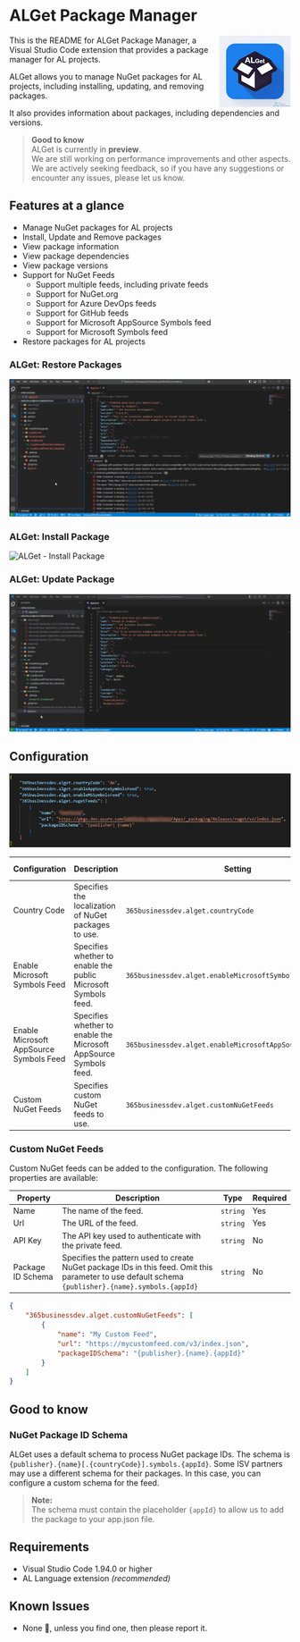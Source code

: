 # ALGet Package Manager

<img align="right" src="res/icon.png" alt="ALGet Package Manager">

This is the README for ALGet Package Manager, a Visual Studio Code extension that provides a package manager for AL projects. 

ALGet allows you to manage NuGet packages for AL projects, including installing, updating, and removing packages. 

It also provides information about packages, including dependencies and versions.

> **Good to know**<br>ALGet is currently in **preview**.<br>We are still working on performance improvements and other aspects. We are actively seeking feedback, so if you have any suggestions or encounter any issues, please let us know.

## Features at a glance

- Manage NuGet packages for AL projects
- Install, Update and Remove packages
- View package information
- View package dependencies
- View package versions
- Support for NuGet Feeds
  - Support multiple feeds, including private feeds
  - Support for NuGet.org
  - Support for Azure DevOps feeds
  - Support for GitHub feeds
  - Support for Microsoft AppSource Symbols feed
  - Support for Microsoft Symbols feed
- Restore packages for AL projects

### ALGet: Restore Packages

![ALGet - Restore Packages](res/restore-packages.gif)

### ALGet: Install Package

![ALGet - Install Package](res/add-package.gif)

### ALGet: Update Package

![ALGet - Update Package](res/update-package.gif)

## Configuration

![ALGet - Sample Configuration](res/configuration.png)

| Configuration | Description | Setting | Default Value |
| --- | --- | --- | --- |
| Country Code | Specifies the localization of NuGet packages to use. | `365businessdev.alget.countryCode` | `W1` |
| Enable Microsoft Symbols Feed | Specifies whether to enable the public Microsoft Symbols feed. | `365businessdev.alget.enableMicrosoftSymbolsFeed` | `true` |
| Enable Microsoft AppSource Symbols Feed | Specifies whether to enable the Microsoft AppSource Symbols feed. | `365businessdev.alget.enableMicrosoftAppSourceSymbolsFeed` | `true` |
| Custom NuGet Feeds | Specifies custom NuGet feeds to use. | `365businessdev.alget.customNuGetFeeds` | `[]` |

### Custom NuGet Feeds

Custom NuGet feeds can be added to the configuration. The following properties are available:

| Property | Description | Type | Required |
| --- | --- | --- | --- |
| Name | The name of the feed. | `string` | Yes |
| Url | The URL of the feed. | `string` | Yes |
| API Key | The API key used to authenticate with the private feed. | `string` | No |
| Package ID Schema | Specifies the pattern used to create NuGet package IDs in this feed. Omit this parameter to use default schema `{publisher}.{name}.symbols.{appId}` | `string` | No |

```json
{
    "365businessdev.alget.customNuGetFeeds": [
        {
            "name": "My Custom Feed",
            "url": "https://mycustomfeed.com/v3/index.json",
            "packageIDSchema": "{publisher}.{name}.{appId}"
        }
    ]
}
```

## Good to know

### NuGet Package ID Schema

ALGet uses a default schema to process NuGet package IDs. The schema is `{publisher}.{name}[.{countryCode}].symbols.{appId}`. Some ISV partners may use a different schema for their packages. In this case, you can configure a custom schema for the feed. 

> **Note:**<br>The schema must contain the placeholder `{appId}` to allow us to add the package to your app.json file.

## Requirements

- Visual Studio Code 1.94.0 or higher
- AL Language extension _(recommended)_

## Known Issues

- None 🥳, unless you find one, then please report it.